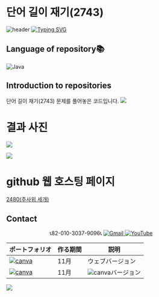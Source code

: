 # 단어 길이 재기(2743)

![header](https://capsule-render.vercel.app/api?type=egg&color=gradient&height=300&section=header&text=welcome%2&fontSize=50&desc=백준%20단어%20길이%20재기(2743)%20문제)
[![Typing SVG](https://readme-typing-svg.demolab.com?font=Fira+Code&pause=1000&color=93BDF7&background=203AFF00&random=false&width=435&lines=My+name+is+kimganghyeon)](https://git.io/typing-svg)

## Language of repository📚
![Java](https://img.shields.io/badge/Java-007396?style=flat-square&logo=java&logoColor=white)

## Introduction to repositories 
단어 길이 재기(2743) 문제를 풀어놓은 코드입니다. 
<a href="https://www.acmicpc.net/problem/2743">
  <img src="https://github.com/do04200611/Baekjoon/assets/74278578/65a7ebf4-463b-42fb-a09d-e77d052d1bbd"> 
</a>

# 결과 사진 <br>
<a href="https://github.com/do04200611/Baekjoon/blob/main/2480(%EC%A3%BC%EC%82%AC%EC%9C%84%20%EC%84%B8%EA%B0%9C)/Main.java"><img src ="https://github.com/do04200611/Baekjoon/assets/74278578/31a22c5f-c19b-4a13-b4ec-097fe26c0131"></a>

<a href="https://github.com/do04200611/Baekjoon/blob/main/2480(%EC%A3%BC%EC%82%AC%EC%9C%84%20%EC%84%B8%EA%B0%9C)/Baekjoon.cpp"><img src ="https://github.com/do04200611/Baekjoon/assets/74278578/1ddd6c3f-f54c-420f-8fd5-3cb099eef6cd"></a>

# github 웹 호스팅 페이지
<a href="https://do04200611.github.io/Baekjoon/2480(%EC%A3%BC%EC%82%AC%EC%9C%84%20%EC%84%B8%EA%B0%9C)/index.html">2480(주사위 세개)</a>

## Contact 



<p align="center">
  📞82-010-3037-9096📞
  <a href="mailto:a01030379096@gmail.com">
    <img src="https://img.shields.io/badge/-Gmail-red?style=for-the-badge&logo=Gmail" alt="Gmail">
  </a>
  <a href="https://www.youtube.com/channel/UC484ZJMavtoPOI4ey-HFdCA">
   <img src="https://img.shields.io/badge/-YouTube-red?style=for-the-badge&logo=youtube"  alt="YouTube">
 </a> <br>
 
  | ポートフォリオ           |  作る期間     |            説明  |
  |------------------------|---------------|----------------------------------------------|
  |<a href="https://kimganghyeon.my.canva.site/kimganghyeon"><img src="https://img.shields.io/badge/canva-purple?style=for-the-badge&logo=canva" alt="canva"></a>|11月|ウェブバージョン|
  |<a href="https://www.canva.com/design/DAFzY5opUiA/Ge33dSKE16cErBaDJDp-BA/edit"><img src="https://img.shields.io/badge/canva-purple?style=for-the-badge&logo=canva" alt="canva"></a>|11月|<img src="https://img.shields.io/badge/canva-purple?style=for-the-badge&logo=canva" alt="canva">バージョン|
</p>
<img src="https://capsule-render.vercel.app/api?type=egg&color=gradient&height=100&text=Thank%20you%20for%20watching.&section=footer" />




